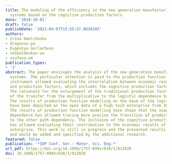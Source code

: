 ```yaml
---
title: The modeling of the efficiency in the new generation manufacturing-distributive
  systems based on the cognitive production factors
date: '2019-10-01'
draft: false
publishDate: '2021-04-07T15:55:57.063619Z'
authors:
- Irina Omelchenko
- drogovoz-pa
- Evgeniya Gorlacheva
- shiboldenkov-va
- usufova-om
publication_types:
- '2'
abstract: The paper envisages the analysis of the new generation manufacturing-distributive
  systems. The particular attention is paid to the production function as the analytic
  instrument allowed evaluating the interrelation between economic results of an enterprise
  and production factors, which includes the cognitive production factors as well.
  The rationale for the enlargement of the traditional production functions by means
  of the transfer from the multiplicative to the logistic dependence has been analyzing.
  The results of production function modelling on the base of the logistic dependence
  have been depicted on the open data of a high tech enterprise from 2009 till 2018.
  The results of production function modelling have shown that the usage of logistic
  dependence has allowed tracing more precise the transition of production factors
  to the other path dependency. The inclusion of the cognitive production factors
  has allowed evaluating their contribution to the economic results of a high-tech
  enterprise. This work is still in progress and the presented results are preliminary
  and would be added and specified by the additional research.
featured: false
publication: '*IOP Conf. Ser.: Mater. Sci. Eng.*'
url_pdf: https://doi.org/10.1088/1757-899x/630/1/012020
doi: 10.1088/1757-899X/630/1/012020
---
```


